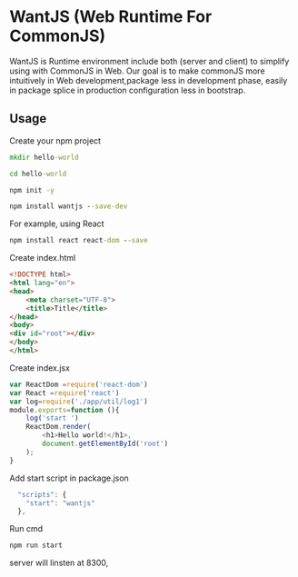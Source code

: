 WantJS (Web Runtime For CommonJS)
=================================

WantJS is Runtime environment include both (server and client) to  simplify using with CommonJS in Web. 
Our goal is to make commonJS more intuitively in Web development,package less in development phase, 
easily in package splice in production configuration less in bootstrap.

Usage
-----
Create your npm project
``` cmd
mkdir hello-world

cd hello-world

npm init -y

npm install wantjs --save-dev
```

For example, using React 
``` cmd
npm install react react-dom --save
```

Create index.html
```html
<!DOCTYPE html>
<html lang="en">
<head>
    <meta charset="UTF-8">
    <title>Title</title>
</head>
<body>
<div id="root"></div>
</body>
</html>
```

Create index.jsx
```js
var ReactDom =require('react-dom')
var React =require('react')
var log=require('./app/util/log1')
module.exports=function (){
    log('start ')
    ReactDom.render(
        <h1>Hello world!</h1>,
        document.getElementById('root')
    );
}
```

Add start script in package.json
``` js
  "scripts": {
    "start": "wantjs"
  },
```

Run cmd
``` cmd
npm run start
```

server will linsten at 8300,